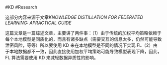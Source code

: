 #KD  #Research 

这部分内容来源于文章*KNOWLEDGE DISTILLATION FOR FEDERATED LEARNING: APRACTICAL GUIDE*

这篇文章是一篇综述文章，主要讲了两件事：（1）由于传统的加权平均策略依赖于每个本地模型是同质化的，而且有诸多缺点（需要交互的信息太多，仍然可能导致泄密风险，等等）所以要使用 KD 来在本地模型是不同的情况下实现 FL（2）由于本地数据都不一致，因此直接使用加权平均策略可能导致模型表现下降，因此，FL 算法需要使用 KD 来减轻数据异质性的影响。


